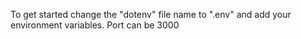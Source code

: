 To get started change the "dotenv" file name to ".env" and add your environment variables.
Port can be 3000